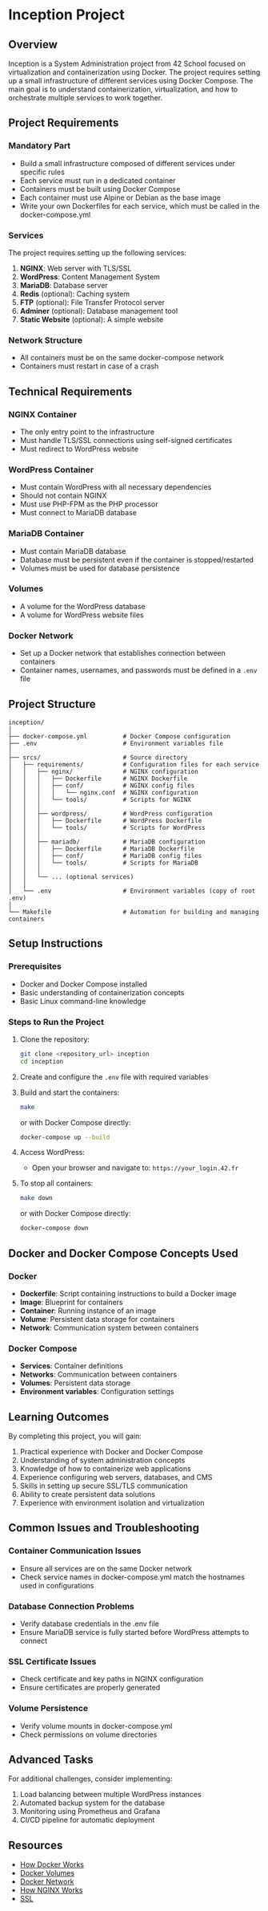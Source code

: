 # Inception Project

## Overview
Inception is a System Administration project from 42 School focused on virtualization and containerization using Docker. The project requires setting up a small infrastructure of different services using Docker Compose. The main goal is to understand containerization, virtualization, and how to orchestrate multiple services to work together.

## Project Requirements

### Mandatory Part
- Build a small infrastructure composed of different services under specific rules
- Each service must run in a dedicated container
- Containers must be built using Docker Compose
- Each container must use Alpine or Debian as the base image
- Write your own Dockerfiles for each service, which must be called in the docker-compose.yml

### Services
The project requires setting up the following services:

1. **NGINX**: Web server with TLS/SSL
2. **WordPress**: Content Management System
3. **MariaDB**: Database server
4. **Redis** (optional): Caching system
5. **FTP** (optional): File Transfer Protocol server
6. **Adminer** (optional): Database management tool
7. **Static Website** (optional): A simple website

### Network Structure
- All containers must be on the same docker-compose network
- Containers must restart in case of a crash

## Technical Requirements

### NGINX Container
- The only entry point to the infrastructure
- Must handle TLS/SSL connections using self-signed certificates
- Must redirect to WordPress website

### WordPress Container
- Must contain WordPress with all necessary dependencies
- Should not contain NGINX
- Must use PHP-FPM as the PHP processor
- Must connect to MariaDB database

### MariaDB Container
- Must contain MariaDB database
- Database must be persistent even if the container is stopped/restarted
- Volumes must be used for database persistence

### Volumes
- A volume for the WordPress database
- A volume for WordPress website files

### Docker Network
- Set up a Docker network that establishes connection between containers
- Container names, usernames, and passwords must be defined in a `.env` file

## Project Structure

```
inception/
│
├── docker-compose.yml          # Docker Compose configuration
├── .env                        # Environment variables file
│
├── srcs/                       # Source directory 
│   ├── requirements/           # Configuration files for each service
│   │   ├── nginx/              # NGINX configuration
│   │   │   ├── Dockerfile      # NGINX Dockerfile
│   │   │   ├── conf/           # NGINX config files
│   │   │   │   └── nginx.conf  # NGINX configuration
│   │   │   └── tools/          # Scripts for NGINX
│   │   │
│   │   ├── wordpress/          # WordPress configuration
│   │   │   ├── Dockerfile      # WordPress Dockerfile
│   │   │   └── tools/          # Scripts for WordPress
│   │   │
│   │   ├── mariadb/            # MariaDB configuration
│   │   │   ├── Dockerfile      # MariaDB Dockerfile
│   │   │   ├── conf/           # MariaDB config files
│   │   │   └── tools/          # Scripts for MariaDB
│   │   │   
│   │   └── ... (optional services)
│   │
│   └── .env                    # Environment variables (copy of root .env)
│
└── Makefile                    # Automation for building and managing containers
```

## Setup Instructions

### Prerequisites
- Docker and Docker Compose installed
- Basic understanding of containerization concepts
- Basic Linux command-line knowledge

### Steps to Run the Project

1. Clone the repository:
   ```bash
   git clone <repository_url> inception
   cd inception
   ```

2. Create and configure the `.env` file with required variables

3. Build and start the containers:
   ```bash
   make
   ```
   
   or with Docker Compose directly:
   ```bash
   docker-compose up --build
   ```

4. Access WordPress:
   - Open your browser and navigate to: `https://your_login.42.fr`

5. To stop all containers:
   ```bash
   make down
   ```
   
   or with Docker Compose directly:
   ```bash
   docker-compose down
   ```

## Docker and Docker Compose Concepts Used

### Docker
- **Dockerfile**: Script containing instructions to build a Docker image
- **Image**: Blueprint for containers
- **Container**: Running instance of an image
- **Volume**: Persistent data storage for containers
- **Network**: Communication system between containers

### Docker Compose
- **Services**: Container definitions
- **Networks**: Communication between containers
- **Volumes**: Persistent data storage
- **Environment variables**: Configuration settings

## Learning Outcomes
By completing this project, you will gain:

1. Practical experience with Docker and Docker Compose
2. Understanding of system administration concepts
3. Knowledge of how to containerize web applications
4. Experience configuring web servers, databases, and CMS
5. Skills in setting up secure SSL/TLS communication
6. Ability to create persistent data solutions
7. Experience with environment isolation and virtualization

## Common Issues and Troubleshooting

### Container Communication Issues
- Ensure all services are on the same Docker network
- Check service names in docker-compose.yml match the hostnames used in configurations

### Database Connection Problems
- Verify database credentials in the .env file
- Ensure MariaDB service is fully started before WordPress attempts to connect

### SSL Certificate Issues
- Check certificate and key paths in NGINX configuration
- Ensure certificates are properly generated

### Volume Persistence
- Verify volume mounts in docker-compose.yml
- Check permissions on volume directories

## Advanced Tasks
For additional challenges, consider implementing:

1. Load balancing between multiple WordPress instances
2. Automated backup system for the database
3. Monitoring using Prometheus and Grafana
4. CI/CD pipeline for automatic deployment

## Resources
- [How Docker Works](https://www.freecodecamp.org/news/how-docker-containers-work/)
- [Docker Volumes]([https://docs.docker.com/](https://semaphore.io/blog/docker-volumes))
- [Docker Network]([https://docs.docker.com/compose/](https://medium.com/the-metricfire-blog/understanding-docker-networking-9f81244cf824))
- [How NGINX Works ]([https://nginx.org/en/docs/](https://www.solo.io/topics/nginx))
- [SSL]([https://wordpress.org/documentation/](https://medium.com/codenx/technology-security-22641732382f))
